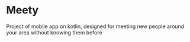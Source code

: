 # Meety
Project of mobile app on kotlin, designed for meeting new people around your area without knowing them before
